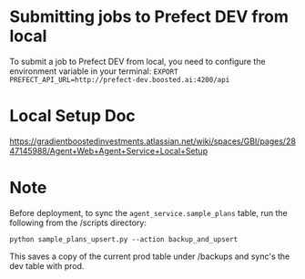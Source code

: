 # Submitting jobs to Prefect DEV from local

To submit a job to Prefect DEV from local, you need to configure the environment variable in your terminal: `EXPORT PREFECT_API_URL=http://prefect-dev.boosted.ai:4200/api`

# Local Setup Doc
https://gradientboostedinvestments.atlassian.net/wiki/spaces/GBI/pages/2847145988/Agent+Web+Agent+Service+Local+Setup

# Note
Before deployment, to sync the `agent_service.sample_plans` table, run the following from the /scripts directory:


```chatinput
python sample_plans_upsert.py --action backup_and_upsert 
```

This saves a copy of the current prod table under /backups and sync's the dev table with prod.

